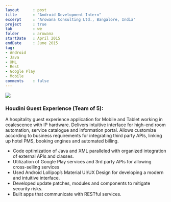 ```yaml
---
layout      : post
title       : "Android Development Intern"
excerpt     : "Arowana Consulting Ltd., Bangalore, India"
project     : true
tab 		: we
folder      : arowana
startDate   : April 2015
endDate     : June 2015
tag:
- Android
- Java
- XML
- Rest
- Google Play
- Mobile
comments    : false
---
```


<img src = "{{ site.url }}/assets/img/projects/arowana/icon.jpg">

### Houdini Guest Experience (Team of 5):	
A hospitality guest experience application for Mobile and Tablet working in coalescence with IP hardware. Delivers intuitive interface for high-end room automation, service catalogue and information portal. Allows customize according to business requirements for integrating third party APIs, linking up hotel PMS, booking engines and automated billing.
* Code optimization of Java and XML paralleled with organized integration of external APIs and classes.
* Utilization of Google Play services and 3rd party APIs for allowing cross-selling services
* Used Android Lollipop’s Material UI/UX Design for developing a modern and intuitive interface.
* Developed update patches, modules and components to mitigate security risks.
* Built apps that communicate with RESTful services.